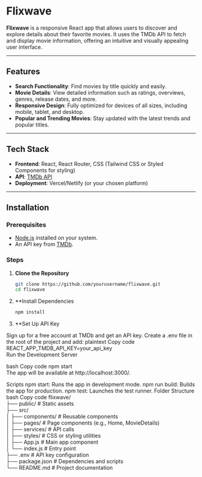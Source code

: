 
# Flixwave  

**Flixwave** is a responsive React app that allows users to discover and explore details about their favorite movies. It uses the TMDb API to fetch and display movie information, offering an intuitive and visually appealing user interface.  

---

## Features  

- **Search Functionality**: Find movies by title quickly and easily.  
- **Movie Details**: View detailed information such as ratings, overviews, genres, release dates, and more.  
- **Responsive Design**: Fully optimized for devices of all sizes, including mobile, tablet, and desktop.  
- **Popular and Trending Movies**: Stay updated with the latest trends and popular titles.  

---

## Tech Stack  

- **Frontend**: React, React Router, CSS (Tailwind CSS or Styled Components for styling)  
- **API**: [TMDb API](https://www.themoviedb.org/documentation/api)  
- **Deployment**: Vercel/Netlify (or your chosen platform)  

---

## Installation  

### Prerequisites  
- [Node.js](https://nodejs.org/) installed on your system.  
- An API key from [TMDb](https://www.themoviedb.org/).  

### Steps  

1. **Clone the Repository**  
   ```bash  
   git clone https://github.com/yourusername/flixwave.git  
   cd flixwave
2. **Install Dependencies
   ```bash
   npm install
3. **Set Up API Key

Sign up for a free account at TMDb and get an API key.
Create a .env file in the root of the project and add:
plaintext
Copy code
REACT_APP_TMDB_API_KEY=your_api_key  
Run the Development Server

bash
Copy code
npm start  
The app will be available at http://localhost:3000/.

Scripts
npm start: Runs the app in development mode.
npm run build: Builds the app for production.
npm test: Launches the test runner.
Folder Structure
bash
Copy code
flixwave/  
├── public/        # Static assets  
├── src/  
│   ├── components/ # Reusable components  
│   ├── pages/      # Page components (e.g., Home, MovieDetails)  
│   ├── services/   # API calls  
│   ├── styles/     # CSS or styling utilities  
│   ├── App.js      # Main app component  
│   └── index.js    # Entry point  
├── .env           # API key configuration  
├── package.json   # Dependencies and scripts  
└── README.md      # Project documentation  

